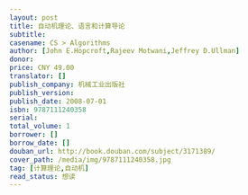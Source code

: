 ```yaml
---
layout: post
title: 自动机理论、语言和计算导论
subtitle: 
casename: CS > Algorithms
author: [John E.Hopcroft,Rajeev Motwani,Jeffrey D.Ullman]
donor: 
price: CNY 49.00
translator: []
publish_company: 机械工业出版社
publish_version: 
publish_date: 2008-07-01
isbn: 9787111240358
serial: 
total_volume: 1
borrower: []
borrow_date: []
douban_url: http://book.douban.com/subject/3171389/
cover_path: /media/img/9787111240358.jpg
tag: [计算理论,自动机]
read_status: 想读
---
```

